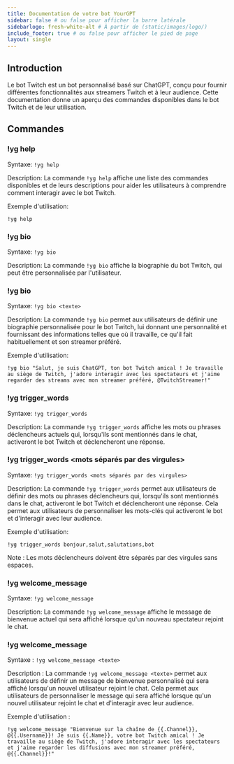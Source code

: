 ```yaml
---
title: Documentation de votre bot YourGPT
sidebar: false # ou false pour afficher la barre latérale
sidebarlogo: fresh-white-alt # À partir de (static/images/logo/)
include_footer: true # ou false pour afficher le pied de page
layout: single
---
```

## Introduction
Le bot Twitch est un bot personnalisé basé sur ChatGPT, conçu pour fournir différentes fonctionnalités aux streamers Twitch et à leur audience. Cette documentation donne un aperçu des commandes disponibles dans le bot Twitch et de leur utilisation.

## Commandes

### !yg help
Syntaxe: `!yg help`

Description: La commande `!yg help` affiche une liste des commandes disponibles et de leurs descriptions pour aider les utilisateurs à comprendre comment interagir avec le bot Twitch.

Exemple d'utilisation:
```
!yg help
```

### !yg bio
Syntaxe: `!yg bio`

Description: La commande `!yg bio` affiche la biographie du bot Twitch, qui peut être personnalisée par l'utilisateur.

### !yg bio <texte>
Syntaxe: `!yg bio <texte>`

Description: La commande `!yg bio` permet aux utilisateurs de définir une biographie personnalisée pour le bot Twitch, lui donnant une personnalité et fournissant des informations telles que où il travaille, ce qu'il fait habituellement et son streamer préféré.

Exemple d'utilisation:
```
!yg bio "Salut, je suis ChatGPT, ton bot Twitch amical ! Je travaille au siège de Twitch, j'adore interagir avec les spectateurs et j'aime regarder des streams avec mon streamer préféré, @TwitchStreamer!"
```

### !yg trigger_words
Syntaxe: `!yg trigger_words `

Description: La commande `!yg trigger_words` affiche les mots ou phrases déclencheurs actuels qui, lorsqu'ils sont mentionnés dans le chat, activeront le bot Twitch et déclencheront une réponse.

### !yg trigger_words <mots séparés par des virgules>
Syntaxe: `!yg trigger_words <mots séparés par des virgules>`

Description: La commande `!yg trigger_words` permet aux utilisateurs de définir des mots ou phrases déclencheurs qui, lorsqu'ils sont mentionnés dans le chat, activeront le bot Twitch et déclencheront une réponse. Cela permet aux utilisateurs de personnaliser les mots-clés qui activeront le bot et d'interagir avec leur audience.

Exemple d'utilisation:
```
!yg trigger_words bonjour,salut,salutations,bot
```

Note : Les mots déclencheurs doivent être séparés par des virgules sans espaces.

### !yg welcome_message
Syntaxe: `!yg welcome_message `

Description: La commande `!yg welcome_message` affiche le message de bienvenue actuel qui sera affiché lorsque qu'un nouveau spectateur rejoint le chat.


### !yg welcome_message <texte>
Syntaxe : `!yg welcome_message <texte>`

Description : La commande `!yg welcome_message <texte>` permet aux utilisateurs de définir un message de bienvenue personnalisé qui sera affiché lorsqu'un nouvel utilisateur rejoint le chat. Cela permet aux utilisateurs de personnaliser le message qui sera affiché lorsque qu'un nouvel utilisateur rejoint le chat et d'interagir avec leur audience.

Exemple d'utilisation :
```
!yg welcome_message "Bienvenue sur la chaîne de {{.Channel}}, @{{.Username}}! Je suis {{.Name}}, votre bot Twitch amical ! Je travaille au siège de Twitch, j'adore interagir avec les spectateurs et j'aime regarder les diffusions avec mon streamer préféré, @{{.Channel}}!"
```


